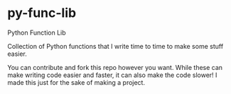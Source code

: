 # py-func-lib
Python Function Lib

Collection of Python functions that I write time to time to make some stuff easier.

You can contribute and fork this repo however you want.
While these can make writing code easier and faster, it can also make the code slower!
I made this just for the sake of making a project.
